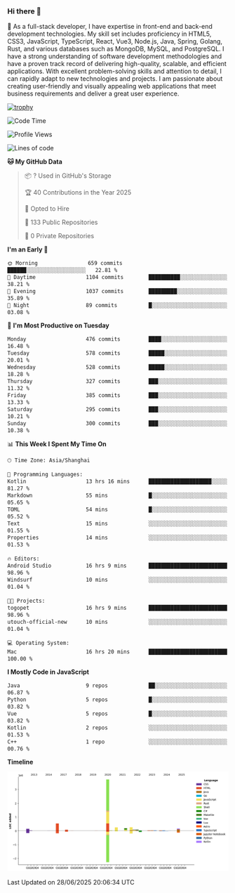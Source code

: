 ### Hi there 👋

🌱 As a full-stack developer, I have expertise in front-end and back-end development technologies. My skill set includes proficiency in HTML5, CSS3, JavaScript, TypeScript, React, Vue3, Node.js, Java, Spring, Golang, Rust, and various databases such as MongoDB, MySQL, and PostgreSQL. I have a strong understanding of software development methodologies and have a proven track record of delivering high-quality, scalable, and efficient applications. With excellent problem-solving skills and attention to detail, I can rapidly adapt to new technologies and projects. I am passionate about creating user-friendly and visually appealing web applications that meet business requirements and deliver a great user experience.

[![trophy](https://github-profile-trophy.vercel.app/?username=elton&rank=SECRET,SSS,SS,S,AAA,AA,A&theme=onedark&no-frame=true&margin-w=10)](https://github.com/ryo-ma/github-profile-trophy)

<!--START_SECTION:waka-->
![Code Time](http://img.shields.io/badge/Code%20Time-1%2C767%20hrs%2040%20mins-blue)

![Profile Views](http://img.shields.io/badge/Profile%20Views-0-blue)

![Lines of code](https://img.shields.io/badge/From%20Hello%20World%20I%27ve%20Written-5.8%20million%20lines%20of%20code-blue)

**🐱 My GitHub Data** 

> 📦 ? Used in GitHub's Storage 
 > 
> 🏆 40 Contributions in the Year 2025
 > 
> 💼 Opted to Hire
 > 
> 📜 133 Public Repositories 
 > 
> 🔑 0 Private Repositories 
 > 
**I'm an Early 🐤** 

```text
🌞 Morning                659 commits         ██████░░░░░░░░░░░░░░░░░░░   22.81 % 
🌆 Daytime                1104 commits        ██████████░░░░░░░░░░░░░░░   38.21 % 
🌃 Evening                1037 commits        █████████░░░░░░░░░░░░░░░░   35.89 % 
🌙 Night                  89 commits          █░░░░░░░░░░░░░░░░░░░░░░░░   03.08 % 
```
📅 **I'm Most Productive on Tuesday** 

```text
Monday                   476 commits         ████░░░░░░░░░░░░░░░░░░░░░   16.48 % 
Tuesday                  578 commits         █████░░░░░░░░░░░░░░░░░░░░   20.01 % 
Wednesday                528 commits         █████░░░░░░░░░░░░░░░░░░░░   18.28 % 
Thursday                 327 commits         ███░░░░░░░░░░░░░░░░░░░░░░   11.32 % 
Friday                   385 commits         ███░░░░░░░░░░░░░░░░░░░░░░   13.33 % 
Saturday                 295 commits         ███░░░░░░░░░░░░░░░░░░░░░░   10.21 % 
Sunday                   300 commits         ███░░░░░░░░░░░░░░░░░░░░░░   10.38 % 
```


📊 **This Week I Spent My Time On** 

```text
🕑︎ Time Zone: Asia/Shanghai

💬 Programming Languages: 
Kotlin                   13 hrs 16 mins      ████████████████████░░░░░   81.27 % 
Markdown                 55 mins             █░░░░░░░░░░░░░░░░░░░░░░░░   05.65 % 
TOML                     54 mins             █░░░░░░░░░░░░░░░░░░░░░░░░   05.52 % 
Text                     15 mins             ░░░░░░░░░░░░░░░░░░░░░░░░░   01.55 % 
Properties               14 mins             ░░░░░░░░░░░░░░░░░░░░░░░░░   01.53 % 

🔥 Editors: 
Android Studio           16 hrs 9 mins       █████████████████████████   98.96 % 
Windsurf                 10 mins             ░░░░░░░░░░░░░░░░░░░░░░░░░   01.04 % 

🐱‍💻 Projects: 
togopet                  16 hrs 9 mins       █████████████████████████   98.96 % 
utouch-official-new      10 mins             ░░░░░░░░░░░░░░░░░░░░░░░░░   01.04 % 

💻 Operating System: 
Mac                      16 hrs 20 mins      █████████████████████████   100.00 % 
```

**I Mostly Code in JavaScript** 

```text
Java                     9 repos             ██░░░░░░░░░░░░░░░░░░░░░░░   06.87 % 
Python                   5 repos             █░░░░░░░░░░░░░░░░░░░░░░░░   03.82 % 
Vue                      5 repos             █░░░░░░░░░░░░░░░░░░░░░░░░   03.82 % 
Kotlin                   2 repos             ░░░░░░░░░░░░░░░░░░░░░░░░░   01.53 % 
C++                      1 repo              ░░░░░░░░░░░░░░░░░░░░░░░░░   00.76 % 
```



**Timeline**

![Lines of Code chart](https://raw.githubusercontent.com/elton/elton/main/assets/bar_graph.png)


 Last Updated on 28/06/2025 20:06:34 UTC
<!--END_SECTION:waka-->

<!--
**elton/elton** is a ✨ _special_ ✨ repository because its `README.md` (this file) appears on your GitHub profile.

Here are some ideas to get you started:

- 🔭 I’m currently working on ...
- 🌱 I’m currently learning ...
- 👯 I’m looking to collaborate on ...
- 🤔 I’m looking for help with ...
- 💬 Ask me about ...
- 📫 How to reach me: ...
- 😄 Pronouns: ...
- ⚡ Fun fact: ...
-->
